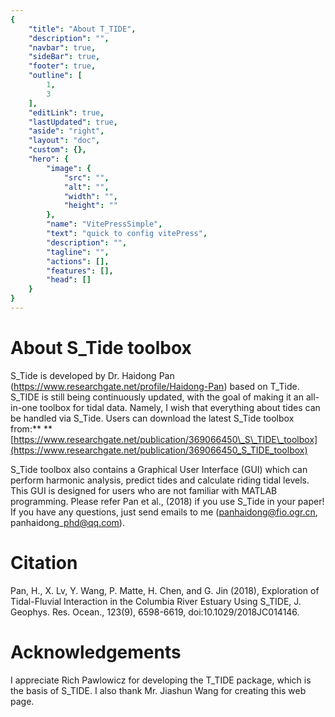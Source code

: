 ```yaml
---
{
    "title": "About T_TIDE",
    "description": "",
    "navbar": true,
    "sideBar": true,
    "footer": true,
    "outline": [
        1,
        3
    ],
    "editLink": true,
    "lastUpdated": true,
    "aside": "right",
    "layout": "doc",
    "custom": {},
    "hero": {
        "image": {
            "src": "",
            "alt": "",
            "width": "",
            "height": ""
        },
        "name": "VitePressSimple",
        "text": "quick to config vitePress",
        "description": "",
        "tagline": "",
        "actions": [],
        "features": [],
        "head": []
    }
}
---
```


# About S_Tide toolbox

S\_Tide is developed by Dr. Haidong Pan (https://www.researchgate.net/profile/Haidong-Pan) based on T\_Tide. S\_TIDE is still being continuously updated, with the goal of making it an all-in-one toolbox for tidal data. Namely, I wish that everything about tides can be handled via S\_Tide. Users can download the latest S\_Tide toolbox from:** **[https://www.researchgate.net/publication/369066450\_S\_TIDE\_toolbox](https://www.researchgate.net/publication/369066450_S_TIDE_toolbox)

S\_Tide toolbox also contains a Graphical User Interface (GUI) which can perform harmonic analysis, predict tides and calculate riding tidal levels. This GUI is designed for users who are not familiar with MATLAB programming. Please refer Pan et al., (2018) if you use S\_Tide in your paper! If you have any questions, just send emails to me (panhaidong@fio.ogr.cn, panhaidong\_phd@qq.com).

# Citation

Pan, H., X. Lv, Y. Wang, P. Matte, H. Chen, and G. Jin (2018), Exploration of Tidal-Fluvial Interaction in the Columbia River Estuary Using S\_TIDE, J. Geophys. Res. Ocean., 123(9), 6598-6619, doi:10.1029/2018JC014146.

# Acknowledgements

I appreciate Rich Pawlowicz for developing the T\_TIDE package, which is the basis of S\_TIDE. I also thank Mr. Jiashun Wang for creating this web page.
